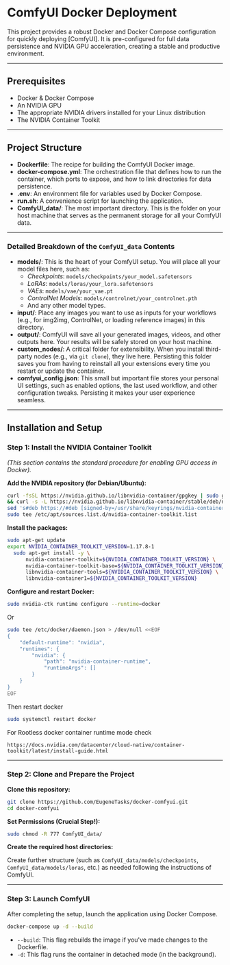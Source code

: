 # ComfyUI Docker Deployment

This project provides a robust Docker and Docker Compose configuration for quickly deploying [ComfyUI]. It is pre-configured for full data persistence and NVIDIA GPU acceleration, creating a stable and productive environment.

---

## Prerequisites

- Docker & Docker Compose
- An NVIDIA GPU
- The appropriate NVIDIA drivers installed for your Linux distribution
- The NVIDIA Container Toolkit

---

## Project Structure

- **Dockerfile**: The recipe for building the ComfyUI Docker image.
- **docker-compose.yml**: The orchestration file that defines how to run the container, which ports to expose, and how to link directories for data persistence.
- **.env**: An environment file for variables used by Docker Compose.
- **run.sh**: A convenience script for launching the application.
- **ComfyUI_data/**: The most important directory. This is the folder on your host machine that serves as the permanent storage for all your ComfyUI data.

---

### Detailed Breakdown of the `ComfyUI_data` Contents

- **models/**: This is the heart of your ComfyUI setup. You will place all your model files here, such as:
  - *Checkpoints*: `models/checkpoints/your_model.safetensors`
  - *LoRAs*: `models/loras/your_lora.safetensors`
  - *VAEs*: `models/vae/your_vae.pt`
  - *ControlNet Models*: `models/controlnet/your_controlnet.pth`
  - And any other model types.
- **input/**: Place any images you want to use as inputs for your workflows (e.g., for img2img, ControlNet, or loading reference images) in this directory.
- **output/**: ComfyUI will save all your generated images, videos, and other outputs here. Your results will be safely stored on your host machine.
- **custom_nodes/**: A critical folder for extensibility. When you install third-party nodes (e.g., via `git clone`), they live here. Persisting this folder saves you from having to reinstall all your extensions every time you restart or update the container.
- **comfyui_config.json**: This small but important file stores your personal UI settings, such as enabled options, the last used workflow, and other configuration tweaks. Persisting it makes your user experience seamless.

---

## Installation and Setup

### Step 1: Install the NVIDIA Container Toolkit

*(This section contains the standard procedure for enabling GPU access in Docker).*

**Add the NVIDIA repository (for Debian/Ubuntu):**

```bash
curl -fsSL https://nvidia.github.io/libnvidia-container/gpgkey | sudo gpg --dearmor -o /usr/share/keyrings/nvidia-container-toolkit-keyring.gpg \
&& curl -s -L https://nvidia.github.io/libnvidia-container/stable/deb/nvidia-container-toolkit.list | \
sed 's#deb https://#deb [signed-by=/usr/share/keyrings/nvidia-container-toolkit-keyring.gpg] https://#g' | \
sudo tee /etc/apt/sources.list.d/nvidia-container-toolkit.list
```

**Install the packages:**

```bash
sudo apt-get update
export NVIDIA_CONTAINER_TOOLKIT_VERSION=1.17.8-1
  sudo apt-get install -y \
      nvidia-container-toolkit=${NVIDIA_CONTAINER_TOOLKIT_VERSION} \
      nvidia-container-toolkit-base=${NVIDIA_CONTAINER_TOOLKIT_VERSION} \
      libnvidia-container-tools=${NVIDIA_CONTAINER_TOOLKIT_VERSION} \
      libnvidia-container1=${NVIDIA_CONTAINER_TOOLKIT_VERSION}
```

**Configure and restart Docker:**

```bash
sudo nvidia-ctk runtime configure --runtime=docker
```

Or 

```bash
sudo tee /etc/docker/daemon.json > /dev/null <<EOF
{
    "default-runtime": "nvidia",
    "runtimes": {
        "nvidia": {
            "path": "nvidia-container-runtime",
            "runtimeArgs": []
        }
    }
}
EOF
```

Then restart docker 

```bash
sudo systemctl restart docker
```

For Rootless docker container runtime mode check 

```url
https://docs.nvidia.com/datacenter/cloud-native/container-toolkit/latest/install-guide.html
```  

---

### Step 2: Clone and Prepare the Project

**Clone this repository:**

```bash
git clone https://github.com/EugeneTasks/docker-comfyui.git
cd docker-comfyui
```

**Set Permissions (Crucial Step!):**

```bash
sudo chmod -R 777 ComfyUI_data/
```

**Create the required host directories:**

Create further structure (such as `ComfyUI_data/models/checkpoints`, `ComfyUI_data/models/loras`, etc.) as needed following the instructions of ComfyUI.

---

### Step 3: Launch ComfyUI

After completing the setup, launch the application using Docker Compose.

```bash
docker-compose up -d --build
```

- `--build`: This flag rebuilds the image if you've made changes to the Dockerfile.
- `-d`: This flag runs the container in detached mode (in the background).

